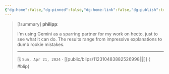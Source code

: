 ```yaml
---
{"dg-home":false,"dg-pinned":false,"dg-home-link":false,"dg-publish":true,"type":"blip","disabled rules":["yaml-title","yaml-title-alias","file-name-heading"],"title":"philipp on mastodon @ 2024-04-21","created-date":"2024-04-21T17:53:03","id":112310483882526990,"updated-date":"2025-05-02T08:50:44","dg-path":"blips/112310483882526998.md","permalink":"/blips/112310483882526998/","dgPassFrontmatter":true}
---
```


> [!summary] **philipp**:
>
> I'm using Gemini as a sparring partner for my work on hecto, just to see what it can do. The results range  from impressive explanations to dumb rookie mistakes.
> - - -
>
> 🗓️ `Sun, Apr 21, 2024` · [[public/blips/112310483882526998\|🔗]]
{ #blip}

